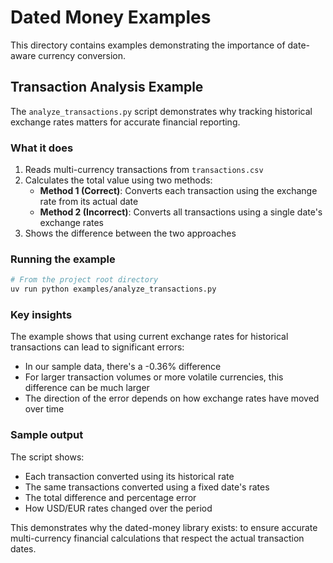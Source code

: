 # Dated Money Examples

This directory contains examples demonstrating the importance of date-aware currency conversion.

## Transaction Analysis Example

The `analyze_transactions.py` script demonstrates why tracking historical exchange rates matters for accurate financial reporting.

### What it does

1. Reads multi-currency transactions from `transactions.csv`
2. Calculates the total value using two methods:
   - **Method 1 (Correct)**: Converts each transaction using the exchange rate from its actual date
   - **Method 2 (Incorrect)**: Converts all transactions using a single date's exchange rates
3. Shows the difference between the two approaches

### Running the example

```bash
# From the project root directory
uv run python examples/analyze_transactions.py
```

### Key insights

The example shows that using current exchange rates for historical transactions can lead to significant errors:
- In our sample data, there's a -0.36% difference
- For larger transaction volumes or more volatile currencies, this difference can be much larger
- The direction of the error depends on how exchange rates have moved over time

### Sample output

The script shows:
- Each transaction converted using its historical rate
- The same transactions converted using a fixed date's rates
- The total difference and percentage error
- How USD/EUR rates changed over the period

This demonstrates why the dated-money library exists: to ensure accurate multi-currency financial calculations that respect the actual transaction dates.
